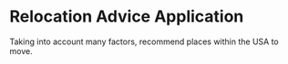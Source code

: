 # Relocation Advice Application

Taking into account many factors, recommend places within the USA to move.



